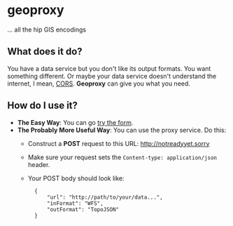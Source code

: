 # geoproxy
... all the hip GIS encodings

## What does it do?
You have a data service but you don't like its output formats. You want something different. Or maybe your data service doesn't understand the internet, I mean, [CORS](http://enable-cors.org). __Geoproxy__ can give you what you need.

## How do I use it?
- __The Easy Way__: You can go [try the form]().
- __The Probably More Useful Way__: You can use the proxy service. Do this:
    - Construct a __POST__ request to this URL: http://notreadyyet.sorry
    - Make sure your request sets the `Content-type: application/json` header.
    - Your POST body should look like:
    
            {
                "url": "http://path/to/your/data...",
                "inFormat": "WFS",
                "outFormat": "TopoJSON"
            }
    
    
